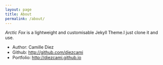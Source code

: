 ```yaml
---
layout: page
title: About
permalink: /about/
---
```

*Arctic Fox* is a lightweight and customisable Jekyll Theme.I just clone it and use.

* Author: Camille Diez
* Github: http://github.com/diezcami
* Portfolio: http://diezcami.github.io
